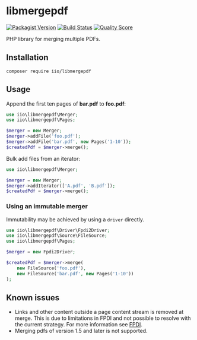 # libmergepdf

[![Packagist Version](https://img.shields.io/packagist/v/iio/libmergepdf.svg?style=flat-square)](https://packagist.org/packages/iio/libmergepdf)
[![Build Status](https://img.shields.io/travis/hanneskod/libmergepdf/master.svg?style=flat-square)](https://travis-ci.com/github/hanneskod/libmergepdf)
[![Quality Score](https://img.shields.io/scrutinizer/g/hanneskod/libmergepdf.svg?style=flat-square)](https://scrutinizer-ci.com/g/hanneskod/libmergepdf)

PHP library for merging multiple PDFs.

## Installation

```shell
composer require iio/libmergepdf
```

## Usage

Append the first ten pages of **bar.pdf** to **foo.pdf**:

```php
use iio\libmergepdf\Merger;
use iio\libmergepdf\Pages;

$merger = new Merger;
$merger->addFile('foo.pdf');
$merger->addFile('bar.pdf', new Pages('1-10'));
$createdPdf = $merger->merge();
```

Bulk add files from an iterator:

```php
use iio\libmergepdf\Merger;

$merger = new Merger;
$merger->addIterator(['A.pdf', 'B.pdf']);
$createdPdf = $merger->merge();
```

### Using an immutable merger

Immutability may be achieved by using a `driver` directly.

```php
use iio\libmergepdf\Driver\Fpdi2Driver;
use iio\libmergepdf\Source\FileSource;
use iio\libmergepdf\Pages;

$merger = new Fpdi2Driver;

$createdPdf = $merger->merge(
    new FileSource('foo.pdf'),
    new FileSource('bar.pdf', new Pages('1-10'))
);
```

## Known issues

* Links and other content outside a page content stream is removed at merge.
  This is due to limitations in FPDI and not possible to resolve with the
  current strategy. For more information see [FPDI](https://www.setasign.com/support/faq/fpdi/after-importing-a-page-all-links-are-gone/#question-84).
* Merging pdfs of version 1.5 and later is not supported.
